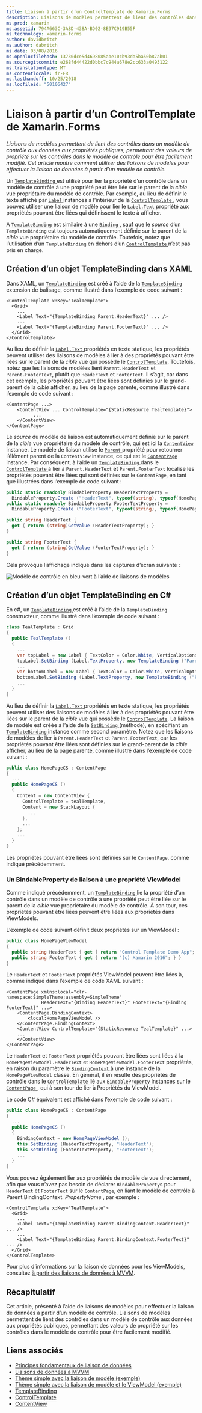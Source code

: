 ```yaml
---
title: Liaison à partir d’un ControlTemplate de Xamarin.Forms
description: Liaisons de modèles permettent de lient des contrôles dans un modèle de contrôle aux données aux propriétés publiques, permettant des valeurs de propriété sur les contrôles dans le modèle de contrôle pour être facilement modifié. Cet article montre comment utiliser des liaisons de modèles pour effectuer la liaison de données à partir d’un modèle de contrôle.
ms.prod: xamarin
ms.assetid: 794A663C-3A8D-438A-BD02-8E97C919B55F
ms.technology: xamarin-forms
author: davidbritch
ms.author: dabritch
ms.date: 03/08/2016
ms.openlocfilehash: 13730dce5d4698085abe10cb93da5ba50b87ab01
ms.sourcegitcommit: e268fd44422d0bbc7c944a678e2cc633a0493122
ms.translationtype: MT
ms.contentlocale: fr-FR
ms.lasthandoff: 10/25/2018
ms.locfileid: "50106427"
---
```

# <a name="binding-from-a-xamarinforms-controltemplate"></a>Liaison à partir d’un ControlTemplate de Xamarin.Forms

_Liaisons de modèles permettent de lient des contrôles dans un modèle de contrôle aux données aux propriétés publiques, permettant des valeurs de propriété sur les contrôles dans le modèle de contrôle pour être facilement modifié. Cet article montre comment utiliser des liaisons de modèles pour effectuer la liaison de données à partir d’un modèle de contrôle._

Un [ `TemplateBinding` ](xref:Xamarin.Forms.TemplateBinding) est utilisé pour lier la propriété d’un contrôle dans un modèle de contrôle à une propriété peut être liée sur le parent de la *cible* vue propriétaire du modèle de contrôle. Par exemple, au lieu de définir le texte affiché par [ `Label` ](xref:Xamarin.Forms.Label) instances à l’intérieur de la [ `ControlTemplate` ](xref:Xamarin.Forms.ControlTemplate), vous pouvez utiliser une liaison de modèle pour lier le [ `Label.Text` ](xref:Xamarin.Forms.Label.Text) propriété aux propriétés pouvant être liées qui définissent le texte à afficher.

A [ `TemplateBinding` ](xref:Xamarin.Forms.TemplateBinding) est similaire à une [ `Binding` ](xref:Xamarin.Forms.Binding), sauf que le *source* d’un `TemplateBinding` est toujours automatiquement définie sur le parent de la *cible* vue propriétaire du modèle de contrôle. Toutefois, notez que l’utilisation d’un `TemplateBinding` en dehors d’un [ `ControlTemplate` ](xref:Xamarin.Forms.ControlTemplate) n’est pas pris en charge.

## <a name="creating-a-templatebinding-in-xaml"></a>Création d’un objet TemplateBinding dans XAML

Dans XAML, un [ `TemplateBinding` ](xref:Xamarin.Forms.TemplateBinding) est créé à l’aide de la [ `TemplateBinding` ](xref:Xamarin.Forms.Xaml.TemplateBindingExtension) extension de balisage, comme illustré dans l’exemple de code suivant :

```xaml
<ControlTemplate x:Key="TealTemplate">
  <Grid>
    ...
    <Label Text="{TemplateBinding Parent.HeaderText}" ... />
    ...
    <Label Text="{TemplateBinding Parent.FooterText}" ... />
  </Grid>
</ControlTemplate>
```

Au lieu de définir la [ `Label.Text` ](xref:Xamarin.Forms.Label.Text) propriétés en texte statique, les propriétés peuvent utiliser des liaisons de modèles à lier à des propriétés pouvant être liées sur le parent de la *cible* vue qui possède le [ `ControlTemplate`](xref:Xamarin.Forms.ControlTemplate). Toutefois, notez que les liaisons de modèles lient `Parent.HeaderText` et `Parent.FooterText`, plutôt que `HeaderText` et `FooterText`. Il s’agit, car dans cet exemple, les propriétés pouvant être liées sont définies sur le grand-parent de la *cible* afficher, au lieu de la page parente, comme illustré dans l’exemple de code suivant :

```xaml
<ContentPage ...>
    <ContentView ... ControlTemplate="{StaticResource TealTemplate}">
          ...
    </ContentView>
</ContentPage>
```

Le *source* du modèle de liaison est automatiquement définie sur le parent de la *cible* vue propriétaire du modèle de contrôle, qui est ici la [ `ContentView` ](xref:Xamarin.Forms.ContentView) instance. Le modèle de liaison utilise le [ `Parent` ](xref:Xamarin.Forms.Element.Parent) propriété pour retourner l’élément parent de la `ContentView` instance, ce qui est le [ `ContentPage` ](xref:Xamarin.Forms.ContentPage) instance. Par conséquent, à l’aide un [ `TemplateBinding` ](xref:Xamarin.Forms.TemplateBinding) dans le [ `ControlTemplate` ](xref:Xamarin.Forms.ControlTemplate) à lier à `Parent.HeaderText` et `Parent.FooterText` localise les propriétés pouvant être liées qui sont définies sur le `ContentPage`, en tant que illustrées dans l’exemple de code suivant :

```csharp
public static readonly BindableProperty HeaderTextProperty =
  BindableProperty.Create ("HeaderText", typeof(string), typeof(HomePage), "Control Template Demo App");
public static readonly BindableProperty FooterTextProperty =
  BindableProperty.Create ("FooterText", typeof(string), typeof(HomePage), "(c) Xamarin 2016");

public string HeaderText {
  get { return (string)GetValue (HeaderTextProperty); }
}

public string FooterText {
  get { return (string)GetValue (FooterTextProperty); }
}
```

Cela provoque l’affichage indiqué dans les captures d’écran suivante :

![](template-binding-images/teal-theme.png "Modèle de contrôle en bleu-vert à l’aide de liaisons de modèles")

## <a name="creating-a-templatebinding-in-c35"></a>Création d’un objet TemplateBinding en C&#35;

En c#, un [ `TemplateBinding` ](xref:Xamarin.Forms.TemplateBinding) est créé à l’aide de la `TemplateBinding` constructeur, comme illustré dans l’exemple de code suivant :

```csharp
class TealTemplate : Grid
{
  public TealTemplate ()
  {
    ...
    var topLabel = new Label { TextColor = Color.White, VerticalOptions = LayoutOptions.Center };
    topLabel.SetBinding (Label.TextProperty, new TemplateBinding ("Parent.HeaderText"));
    ...
    var bottomLabel = new Label { TextColor = Color.White, VerticalOptions = LayoutOptions.Center };
    bottomLabel.SetBinding (Label.TextProperty, new TemplateBinding ("Parent.FooterText"));
    ...
  }
}
```

Au lieu de définir la [ `Label.Text` ](xref:Xamarin.Forms.Label.Text) propriétés en texte statique, les propriétés peuvent utiliser des liaisons de modèles à lier à des propriétés pouvant être liées sur le parent de la *cible* vue qui possède le [ `ControlTemplate`](xref:Xamarin.Forms.ControlTemplate). La liaison de modèle est créée à l’aide de la [ `SetBinding` ](xref:Xamarin.Forms.BindableObject.SetBinding(Xamarin.Forms.BindableProperty,Xamarin.Forms.BindingBase)) (méthode), en spécifiant un [ `TemplateBinding` ](xref:Xamarin.Forms.TemplateBinding) instance comme second paramètre. Notez que les liaisons de modèles de lier à `Parent.HeaderText` et `Parent.FooterText`, car les propriétés pouvant être liées sont définies sur le grand-parent de la *cible* afficher, au lieu de la page parente, comme illustré dans l’exemple de code suivant :

```csharp
public class HomePageCS : ContentPage
{
  ...
  public HomePageCS ()
  {
    Content = new ContentView {
      ControlTemplate = tealTemplate,
      Content = new StackLayout {
        ...
      },
      ...
    };
    ...
  }
}
```

Les propriétés pouvant être liées sont définies sur le `ContentPage`, comme indiqué précédemment.

### <a name="binding-a-bindableproperty-to-a-viewmodel-property"></a>Un BindableProperty de liaison à une propriété ViewModel

Comme indiqué précédemment, un [ `TemplateBinding` ](xref:Xamarin.Forms.TemplateBinding) lie la propriété d’un contrôle dans un modèle de contrôle à une propriété peut être liée sur le parent de la *cible* vue propriétaire du modèle de contrôle. À son tour, ces propriétés pouvant être liées peuvent être liées aux propriétés dans ViewModels.

L’exemple de code suivant définit deux propriétés sur un ViewModel :

```csharp
public class HomePageViewModel
{
  public string HeaderText { get { return "Control Template Demo App"; } }
  public string FooterText { get { return "(c) Xamarin 2016"; } }
}
```

Le `HeaderText` et `FooterText` propriétés ViewModel peuvent être liées à, comme indiqué dans l’exemple de code XAML suivant :

```xaml
<ContentPage xmlns:local="clr-namespace:SimpleTheme;assembly=SimpleTheme"
             HeaderText="{Binding HeaderText}" FooterText="{Binding FooterText}" ...>
    <ContentPage.BindingContext>
        <local:HomePageViewModel />
    </ContentPage.BindingContext>
    <ContentView ControlTemplate="{StaticResource TealTemplate}" ...>
    ...
    </ContentView>
</ContentPage>
```

Le `HeaderText` et `FooterText` propriétés pouvant être liées sont liées à la `HomePageViewModel.HeaderText` et `HomePageViewModel.FooterText` propriétés, en raison du paramètre le [ `BindingContext` ](xref:Xamarin.Forms.BindableObject.BindingContext) à une instance de la `HomePageViewModel` classe. En général, il en résulte des propriétés de contrôle dans le [ `ControlTemplate` ](xref:Xamarin.Forms.ControlTemplate) lié aux [ `BindableProperty` ](xref:Xamarin.Forms.BindableProperty) instances sur le [ `ContentPage` ](xref:Xamarin.Forms.ContentPage), qui à son tour de lier à Propriétés du ViewModel.

Le code C# équivalent est affiché dans l’exemple de code suivant :

```csharp
public class HomePageCS : ContentPage
{
  ...
  public HomePageCS ()
  {
    BindingContext = new HomePageViewModel ();
    this.SetBinding (HeaderTextProperty, "HeaderText");
    this.SetBinding (FooterTextProperty, "FooterText");
    ...
  }
}
```

Vous pouvez également lier aux propriétés de modèle de vue directement, afin que vous n’avez pas besoin de déclarer `BindableProperty`s pour `HeaderText` et `FooterText` sur le `ContentPage`, en liant le modèle de contrôle à Parent.BindingContext. _PropertyName_ , par exemple :

```xaml
<ControlTemplate x:Key="TealTemplate">
  <Grid>
    ...
    <Label Text="{TemplateBinding Parent.BindingContext.HeaderText}" ... />
    ...
    <Label Text="{TemplateBinding Parent.BindingContext.FooterText}" ... />
  </Grid>
</ControlTemplate>
```

Pour plus d’informations sur la liaison de données pour les ViewModels, consultez [à partir des liaisons de données à MVVM](~/xamarin-forms/xaml/xaml-basics/data-bindings-to-mvvm.md).

## <a name="summary"></a>Récapitulatif

Cet article, présenté à l’aide de liaisons de modèles pour effectuer la liaison de données à partir d’un modèle de contrôle. Liaisons de modèles permettent de lient des contrôles dans un modèle de contrôle aux données aux propriétés publiques, permettant des valeurs de propriété sur les contrôles dans le modèle de contrôle pour être facilement modifié.

## <a name="related-links"></a>Liens associés

- [Principes fondamentaux de liaison de données](~/xamarin-forms/xaml/xaml-basics/data-binding-basics.md)
- [Liaisons de données à MVVM](~/xamarin-forms/xaml/xaml-basics/data-bindings-to-mvvm.md)
- [Thème simple avec la liaison de modèle (exemple)](https://developer.xamarin.com/samples/xamarin-forms/templates/controltemplates/simplethemewithtemplatebinding/)
- [Thème simple avec la liaison de modèle et le ViewModel (exemple)](https://developer.xamarin.com/samples/xamarin-forms/templates/controltemplates/simplethemewithtemplatebindingandviewmodel/)
- [TemplateBinding](xref:Xamarin.Forms.TemplateBinding)
- [ControlTemplate](xref:Xamarin.Forms.ControlTemplate)
- [ContentView](xref:Xamarin.Forms.ContentView)

